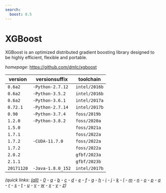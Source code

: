 ```yaml
---
search:
  boost: 0.5
---
```

# XGBoost

XGBoost is an optimized distributed gradient boosting library designed to be highly efficient,  flexible and portable.

*homepage*: <https://github.com/dmlc/xgboost>

version | versionsuffix | toolchain
--------|---------------|----------
``0.6a2`` | ``-Python-2.7.12`` | ``intel/2016b``
``0.6a2`` | ``-Python-3.5.2`` | ``intel/2016b``
``0.6a2`` | ``-Python-3.6.1`` | ``intel/2017a``
``0.72.1`` | ``-Python-2.7.14`` | ``intel/2017b``
``0.90`` | ``-Python-3.7.4`` | ``foss/2019b``
``1.2.0`` | ``-Python-3.8.2`` | ``foss/2020a``
``1.5.0`` |  | ``foss/2021a``
``1.7.1`` |  | ``foss/2022a``
``1.7.2`` | ``-CUDA-11.7.0`` | ``foss/2022a``
``1.7.2`` |  | ``foss/2022a``
``2.0.2`` |  | ``gfbf/2023a``
``2.1.1`` |  | ``gfbf/2023b``
``20171120`` | ``-Java-1.8.0_152`` | ``intel/2017b``


*(quick links: [(all)](../index.md) - [0](../0/index.md) - [a](../a/index.md) - [b](../b/index.md) - [c](../c/index.md) - [d](../d/index.md) - [e](../e/index.md) - [f](../f/index.md) - [g](../g/index.md) - [h](../h/index.md) - [i](../i/index.md) - [j](../j/index.md) - [k](../k/index.md) - [l](../l/index.md) - [m](../m/index.md) - [n](../n/index.md) - [o](../o/index.md) - [p](../p/index.md) - [q](../q/index.md) - [r](../r/index.md) - [s](../s/index.md) - [t](../t/index.md) - [u](../u/index.md) - [v](../v/index.md) - [w](../w/index.md) - [x](../x/index.md) - [y](../y/index.md) - [z](../z/index.md))*

